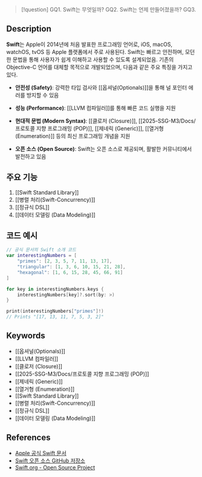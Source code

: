 >[!question]
>GQ1. Swift는 무엇일까?
>GQ2. Swift는 언제 만들어졌을까?
>GQ3. 



## Description

**Swift**는 Apple이 2014년에 처음 발표한 프로그래밍 언어로, iOS, macOS, watchOS, tvOS 등 Apple 플랫폼에서 주로 사용된다. Swift는 빠르고 안전하며, 모던한 문법을 통해 사용자가 쉽게 이해하고 사용할 수 있도록 설계되었음. 기존의 Objective-C 언어를 대체할 목적으로 개발되었으며, 다음과 같은 주요 특징을 가지고 있다.

- **안전성 (Safety)**: 강력한 타입 검사와 [[옵셔널(Optionals)]]을 통해 널 포인터 에러를 방지할 수 있음
    
- **성능 (Performance)**: [[LLVM 컴파일러]]를 통해 빠른 코드 실행을 지원
    
- **현대적 문법 (Modern Syntax)**: [[클로저 (Closure)]], [[2025-SSG-M3/Docs/프로토콜 지향 프로그래밍 (POP)]], [[제네릭 (Generic)]], [[열거형 (Enumeration)]] 등의 최신 프로그래밍 개념을 지원
    
- **오픈 소스 (Open Source)**: Swift는 오픈 소스로 제공되며, 활발한 커뮤니티에서 발전하고 있음

## 주요 기능

1. [[Swift Standard Library]]
2. [[병렬 처리(Swift-Concurrency)]]
3. [[정규식 DSL]]
4. [[데이터 모델링 (Data Modeling)]]



## 코드 예시
```swift
// 공식 문서의 Swift 소개 코드
var interestingNumbers = [
    "primes": [2, 3, 5, 7, 11, 13, 17],
    "triangular": [1, 3, 6, 10, 15, 21, 28],
    "hexagonal": [1, 6, 15, 28, 45, 66, 91]
]

for key in interestingNumbers.keys {
    interestingNumbers[key]?.sort(by: >)
}

print(interestingNumbers["primes"]!)
// Prints "[17, 13, 11, 7, 5, 3, 2]"

```

## Keywords
+ [[옵셔널(Optionals)]]
+ [[LLVM 컴파일러]]
+ [[클로저 (Closure)]]
+ [[2025-SSG-M3/Docs/프로토콜 지향 프로그래밍 (POP)]]
+ [[제네릭 (Generic)]]
+ [[열거형 (Enumeration)]]
+ [[Swift Standard Library]]
+ [[병렬 처리(Swift-Concurrency)]]
+ [[정규식 DSL]]
+ [[데이터 모델링 (Data Modeling)]]

## References
- [Apple 공식 Swift 문서](https://developer.apple.com/documentation/swift)
- [Swift 오픈 소스 GitHub 저장소](https://github.com/apple/swift)
- [Swift.org - Open Source Project](https://swift.org/)